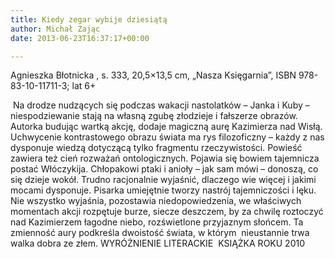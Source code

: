 ```yaml
---
title: Kiedy zegar wybije dziesiątą
author: Michał Zając
date: 2013-06-23T16:37:17+00:00

---
```

Agnieszka Błotnicka , s. 333, 20,5&#215;13,5 cm, „Nasza Księgarnia”, ISBN 978-83-10-11711-3; lat 6+


   Na drodze nudzących się podczas wakacji nastolatków – Janka i Kuby – niespodziewanie stają na własną zgubę złodzieje i fałszerze obrazów. Autorka budując wartką akcję, dodaje magiczną aurę Kazimierza nad Wisłą. Uchwycenie kontrastowego obrazu świata ma rys filozoficzny &#8211; każdy z nas dysponuje wiedzą dotyczącą tylko fragmentu rzeczywistości. Powieść zawiera też cień rozważań ontologicznych. Pojawia się bowiem tajemnicza postać Włóczykija. Chłopakowi ptaki i anioły &#8211; jak sam mówi &#8211; donoszą, co się dzieje wokół. Trudno racjonalnie wyjaśnić, dlaczego wie więcej i jakimi mocami dysponuje. Pisarka umiejętnie tworzy nastrój tajemniczości i lęku. Nie wszystko wyjaśnia, pozostawia niedopowiedzenia, we właściwych momentach akcji rozpętuje burze, siecze deszczem, by za chwilę roztoczyć nad Kazimierzem łagodne niebo, rozświetlone przyjaznym słońcem. Ta zmienność aury podkreśla dwoistość świata, w którym  nieustannie trwa walka dobra ze złem.
WYRÓŻNIENIE LITERACKIE  KSIĄŻKA ROKU 2010
